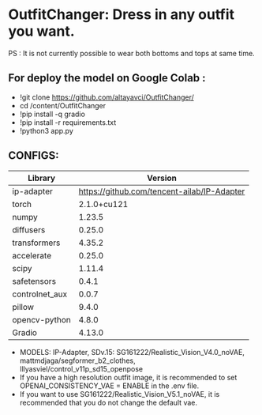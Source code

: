 # OutfitChanger: Dress in any outfit you want. 
PS : It is not currently possible to wear both bottoms and tops at same time.
## For deploy the model on Google Colab : 
  - !git clone https://github.com/altayavci/OutfitChanger/
  - cd /content/OutfitChanger
  - !pip install -q gradio
  - !pip install -r requirements.txt
  - !python3 app.py
 
## CONFIGS:

| Library | Version |
|---------------------|------------|
| ip-adapter               | https://github.com/tencent-ailab/IP-Adapter |
| torch               | 2.1.0+cu121 |
| numpy               | 1.23.5     |
| diffusers           | 0.25.0     |
| transformers        | 4.35.2     |
| accelerate          | 0.25.0     |
| scipy               | 1.11.4     |
| safetensors         | 0.4.1      |
| controlnet_aux      | 0.0.7      |
| pillow              | 9.4.0      |
| opencv-python       | 4.8.0      |
| Gradio              | 4.13.0     |



- MODELS: IP-Adapter, SDv.15: SG161222/Realistic_Vision_V4.0_noVAE, mattmdjaga/segformer_b2_clothes, lllyasviel/control_v11p_sd15_openpose
- If you have a high resolution outfit image, it is recommended to set OPENAI_CONSISTENCY_VAE = ENABLE in the .env file.
- If you want to use SG161222/Realistic_Vision_V5.1_noVAE, it is recommended that you do not change the default vae.
  

